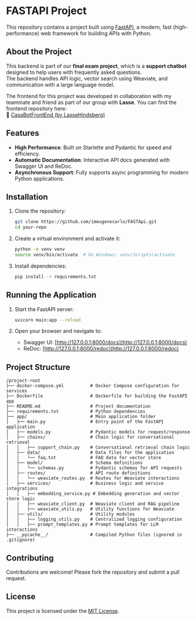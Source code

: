 # FASTAPI Project

This repository contains a project built using [FastAPI](https://fastapi.tiangolo.com/), a modern, fast (high-performance) web framework for building APIs with Python.

## About the Project

This backend is part of our **final exam project**, which is a **support chatbot** designed to help users with frequently asked questions.  
The backend handles API logic, vector search using Weaviate, and communication with a large language model.

The frontend for this project was developed in collaboration with my teammate and friend as part of our group with **Lasse**. You can find the frontend repository here:  
🔗 [CasaBotFrontEnd (by LasseHindsberg)](https://github.com/LasseHindsberg/CasaBotFrontEnd)

## Features

- **High Performance**: Built on Starlette and Pydantic for speed and efficiency.
- **Automatic Documentation**: Interactive API docs generated with Swagger UI and ReDoc.
- **Asynchronous Support**: Fully supports async programming for modern Python applications.

## Installation

1. Clone the repository:
    ```bash
    git clone https://github.com/imeugenecarlo/FASTApi.git
    cd your-repo
    ```

2. Create a virtual environment and activate it:
    ```bash
    python -m venv venv
    source venv/bin/activate  # On Windows: venv\Scripts\activate
    ```

3. Install dependencies:
    ```bash
    pip install -r requirements.txt
    ```

## Running the Application

1. Start the FastAPI server:
    ```bash
    uvicorn main:app --reload
    ```

2. Open your browser and navigate to:
    - Swagger UI: [http://127.0.0.1:8000/docs](http://127.0.0.1:8000/docs)
    - ReDoc: [http://127.0.0.1:8000/redoc](http://127.0.0.1:8000/redoc)

## Project Structure

```
/project-root
├── docker-compose.yml          # Docker Compose configuration for services
├── Dockerfile                  # Dockerfile for building the FastAPI app
├── README.md                   # Project documentation
├── requirements.txt            # Python dependencies
├── app/                        # Main application folder
│   ├── main.py                 # Entry point of the FastAPI application
│   ├── models.py               # Pydantic models for request/response
│   ├── chains/                 # Chain logic for conversational retrieval
│   │   ├── support_chain.py    # Conversational retrieval chain logic
│   ├── data/                   # Data files for the application
│   │   └── faq.txt             # FAQ data for vector store
│   ├── model/                  # Schema definitions
│   │   └── schemas.py          # Pydantic schemas for API requests
│   ├── routes/                 # API route definitions
│   │   └── weaviate_routes.py  # Routes for Weaviate interactions
│   ├── services/               # Business logic and service integrations
│   │   ├── embedding_service.py # Embedding generation and vector store logic
│   │   ├── weaviate_client.py  # Weaviate client and RAG pipeline
│   │   ├── weaviate_utils.py   # Utility functions for Weaviate
│   ├── utils/                  # Utility modules
│   │   ├── logging_utils.py    # Centralized logging configuration
│   │   ├── prompt_templates.py # Prompt templates for LLM interactions
├── __pycache__/                # Compiled Python files (ignored in .gitignore)
```

## Contributing

Contributions are welcome! Please fork the repository and submit a pull request.

## License

This project is licensed under the [MIT License](LICENSE).
